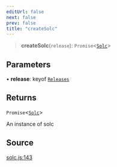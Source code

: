 ```yaml
---
editUrl: false
next: false
prev: false
title: "createSolc"
---
```


> **createSolc**(`release`): `Promise`\<[`Solc`](/reference/tevm/solc/interfaces/solc/)\>

## Parameters

• **release**: keyof [`Releases`](/reference/tevm/solc/type-aliases/releases/)

## Returns

`Promise`\<[`Solc`](/reference/tevm/solc/interfaces/solc/)\>

An instance of solc

## Source

[solc.js:143](https://github.com/evmts/tevm-monorepo/blob/main/bundler-packages/solc/src/solc.js#L143)
